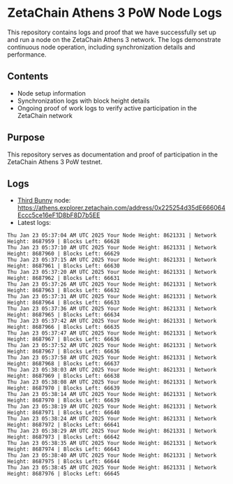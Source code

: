 # ZetaChain Athens 3 PoW Node Logs
This repository contains logs and proof that we have successfully set up and run a node on the ZetaChain Athens 3 network. The logs demonstrate continuous node operation, including synchronization details and performance.

## Contents
- Node setup information
- Synchronization logs with block height details
- Ongoing proof of work logs to verify active participation in the ZetaChain network

## Purpose
This repository serves as documentation and proof of participation in the ZetaChain Athens 3 PoW testnet.

## Logs

- [Third Bunny](https://thirdbunny.xyz/) node: https://athens.explorer.zetachain.com/address/0x225254d35dE666064Eccc5ce16eF1D8bF8D7b5EE
- Latest logs:
```
Thu Jan 23 05:37:04 AM UTC 2025 Your Node Height: 8621331 | Network Height: 8687959 | Blocks Left: 66628
Thu Jan 23 05:37:10 AM UTC 2025 Your Node Height: 8621331 | Network Height: 8687960 | Blocks Left: 66629
Thu Jan 23 05:37:15 AM UTC 2025 Your Node Height: 8621331 | Network Height: 8687961 | Blocks Left: 66630
Thu Jan 23 05:37:20 AM UTC 2025 Your Node Height: 8621331 | Network Height: 8687962 | Blocks Left: 66631
Thu Jan 23 05:37:26 AM UTC 2025 Your Node Height: 8621331 | Network Height: 8687963 | Blocks Left: 66632
Thu Jan 23 05:37:31 AM UTC 2025 Your Node Height: 8621331 | Network Height: 8687964 | Blocks Left: 66633
Thu Jan 23 05:37:36 AM UTC 2025 Your Node Height: 8621331 | Network Height: 8687965 | Blocks Left: 66634
Thu Jan 23 05:37:42 AM UTC 2025 Your Node Height: 8621331 | Network Height: 8687966 | Blocks Left: 66635
Thu Jan 23 05:37:47 AM UTC 2025 Your Node Height: 8621331 | Network Height: 8687967 | Blocks Left: 66636
Thu Jan 23 05:37:52 AM UTC 2025 Your Node Height: 8621331 | Network Height: 8687967 | Blocks Left: 66636
Thu Jan 23 05:37:58 AM UTC 2025 Your Node Height: 8621331 | Network Height: 8687968 | Blocks Left: 66637
Thu Jan 23 05:38:03 AM UTC 2025 Your Node Height: 8621331 | Network Height: 8687969 | Blocks Left: 66638
Thu Jan 23 05:38:08 AM UTC 2025 Your Node Height: 8621331 | Network Height: 8687970 | Blocks Left: 66639
Thu Jan 23 05:38:14 AM UTC 2025 Your Node Height: 8621331 | Network Height: 8687970 | Blocks Left: 66639
Thu Jan 23 05:38:19 AM UTC 2025 Your Node Height: 8621331 | Network Height: 8687971 | Blocks Left: 66640
Thu Jan 23 05:38:24 AM UTC 2025 Your Node Height: 8621331 | Network Height: 8687972 | Blocks Left: 66641
Thu Jan 23 05:38:29 AM UTC 2025 Your Node Height: 8621331 | Network Height: 8687973 | Blocks Left: 66642
Thu Jan 23 05:38:35 AM UTC 2025 Your Node Height: 8621331 | Network Height: 8687974 | Blocks Left: 66643
Thu Jan 23 05:38:40 AM UTC 2025 Your Node Height: 8621331 | Network Height: 8687975 | Blocks Left: 66644
Thu Jan 23 05:38:45 AM UTC 2025 Your Node Height: 8621331 | Network Height: 8687976 | Blocks Left: 66645
```
